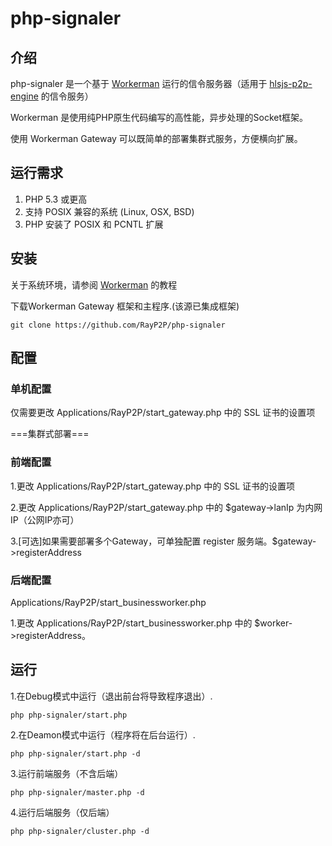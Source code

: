 # php-signaler
## 介绍
php-signaler 是一个基于 [Workerman](https://github.com/walkor/Workerman "Workerman") 运行的信令服务器（适用于 [hlsjs-p2p-engine](https://github.com/cdnbye/hlsjs-p2p-engine "hlsjs-p2p-engine") 的信令服务）

Workerman 是使用纯PHP原生代码编写的高性能，异步处理的Socket框架。

使用 Workerman Gateway 可以既简单的部署集群式服务，方便横向扩展。

## 运行需求
1. PHP 5.3 或更高
2. 支持 POSIX 兼容的系统 (Linux, OSX, BSD)
3. PHP 安装了 POSIX 和 PCNTL 扩展

## 安装
关于系统环境，请参阅 [Workerman](http://www.workerman.net "Workerman") 的教程

下载Workerman Gateway 框架和主程序.(该源已集成框架)

	git clone https://github.com/RayP2P/php-signaler

## 配置

### 单机配置

仅需要更改 Applications/RayP2P/start_gateway.php 中的 SSL 证书的设置项

===集群式部署===
### 前端配置


1.更改 Applications/RayP2P/start_gateway.php 中的 SSL 证书的设置项

2.更改 Applications/RayP2P/start_gateway.php 中的  $gateway->lanIp 为内网IP（公网IP亦可）

3.[可选]如果需要部署多个Gateway，可单独配置 register 服务端。$gateway->registerAddress

### 后端配置

Applications/RayP2P/start_businessworker.php 

1.更改 Applications/RayP2P/start_businessworker.php 中的 $worker->registerAddress。

## 运行

1.在Debug模式中运行（退出前台将导致程序退出）.

	php php-signaler/start.php

2.在Deamon模式中运行（程序将在后台运行）.

	php php-signaler/start.php -d
	
3.运行前端服务（不含后端）

	php php-signaler/master.php -d
	
4.运行后端服务（仅后端）

	php php-signaler/cluster.php -d
